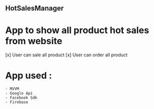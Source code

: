 ## HotSalesManager

# App to show all product hot sales from website

[x] User can sale all product
[x] User can order all product

# App used : 
```
- MVVM
- Google Api
- Facebook Sdk
- Firebase
